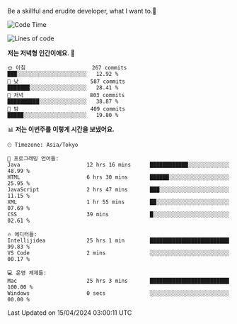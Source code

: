 Be a skillful and erudite developer, what I want to.👶

<!--START_SECTION:waka-->
![Code Time](http://img.shields.io/badge/Code%20Time-697%20hrs%206%20mins-blue)

![Lines of code](https://img.shields.io/badge/%EC%A0%80%EB%8A%94%20%EC%97%AC%ED%83%9C%EA%B9%8C%EC%A7%80%20-1.6%20million%20%EC%A4%84%EC%9D%98%20%EC%BD%94%EB%93%9C%EB%A5%BC%20%EC%9E%91%EC%84%B1%ED%96%88%EC%96%B4%EC%9A%94.-blue)

**저는 저녁형 인간이에요. 🦉** 

```text
🌞 아침                     267 commits         ███░░░░░░░░░░░░░░░░░░░░░░   12.92 % 
🌆 낮　                     587 commits         ███████░░░░░░░░░░░░░░░░░░   28.41 % 
🌃 저녁                     803 commits         ██████████░░░░░░░░░░░░░░░   38.87 % 
🌙 밤　                     409 commits         █████░░░░░░░░░░░░░░░░░░░░   19.80 % 
```


📊 **저는 이번주를 이렇게 시간을 보냈어요.** 

```text
🕑︎ Timezone: Asia/Tokyo

💬 프로그래밍 언어들: 
Java                     12 hrs 16 mins      ████████████░░░░░░░░░░░░░   48.99 % 
HTML                     6 hrs 30 mins       ██████░░░░░░░░░░░░░░░░░░░   25.95 % 
JavaScript               2 hrs 47 mins       ███░░░░░░░░░░░░░░░░░░░░░░   11.15 % 
XML                      1 hr 55 mins        ██░░░░░░░░░░░░░░░░░░░░░░░   07.69 % 
CSS                      39 mins             █░░░░░░░░░░░░░░░░░░░░░░░░   02.61 % 

🔥 에디터들: 
Intellijidea             25 hrs 1 min        █████████████████████████   99.83 % 
VS Code                  2 mins              ░░░░░░░░░░░░░░░░░░░░░░░░░   00.17 % 

💻 운영 체제들: 
Mac                      25 hrs 3 mins       █████████████████████████   100.00 % 
Windows                  0 secs              ░░░░░░░░░░░░░░░░░░░░░░░░░   00.00 % 
```


 Last Updated on 15/04/2024 03:00:11 UTC
<!--END_SECTION:waka-->
